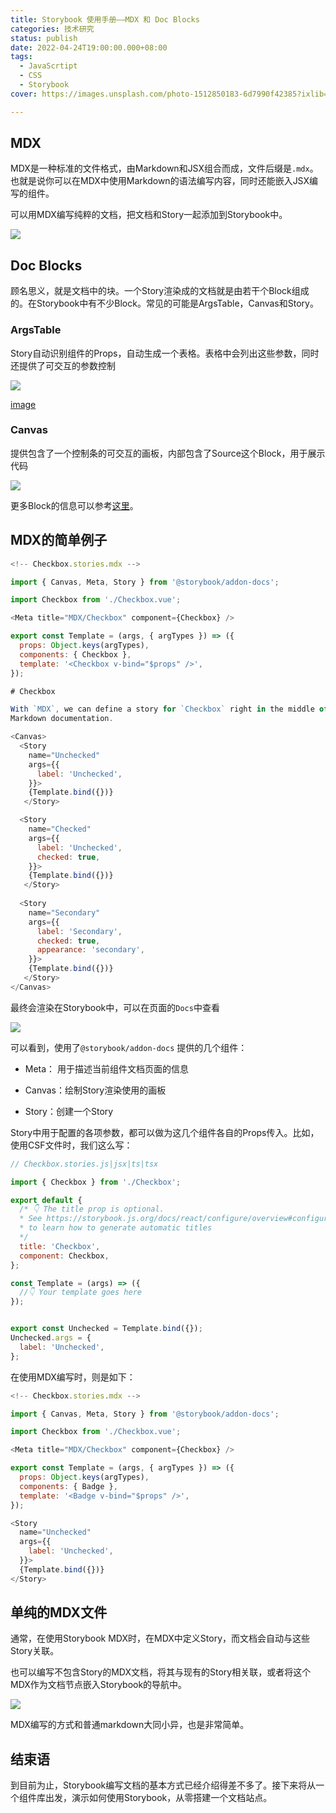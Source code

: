 ```yaml
---
title: Storybook 使用手册——MDX 和 Doc Blocks
categories: 技术研究
status: publish
date: 2022-04-24T19:00:00.000+08:00
tags:
  - JavaScrtipt
  - CSS
  - Storybook
cover: https://images.unsplash.com/photo-1512850183-6d7990f42385?ixlib=rb-1.2.1&q=85&fm=jpg&crop=entropy&cs=srgb

---
```



## MDX

MDX是一种标准的文件格式，由Markdown和JSX组合而成，文件后缀是`.mdx`。也就是说你可以在MDX中使用Markdown的语法编写内容，同时还能嵌入JSX编写的组件。

可以用MDX编写纯粹的文档，把文档和Story一起添加到Storybook中。

![](images/dfdbe6fe5ab50d44.png?X-Amz-Algorithm=AWS4-HMAC-SHA256&X-Amz-Content-Sha256=UNSIGNED-PAYLOAD&X-Amz-Credential=AKIAT73L2G45EIPT3X45%2F20221218%2Fus-west-2%2Fs3%2Faws4_request&X-Amz-Date=20221218T051951Z&X-Amz-Expires=3600&X-Amz-Signature=61cd6f19caa9f96c48c7b7b87b662668f5177576f9ff9d23791783b85d49adea&X-Amz-SignedHeaders=host&x-id=GetObject)

## Doc Blocks

顾名思义，就是文档中的块。一个Story渲染成的文档就是由若干个Block组成的。在Storybook中有不少Block。常见的可能是ArgsTable，Canvas和Story。

### ArgsTable

Story自动识别组件的Props，自动生成一个表格。表格中会列出这些参数，同时还提供了可交互的参数控制

![](images/101e48bf44def115.png?X-Amz-Algorithm=AWS4-HMAC-SHA256&X-Amz-Content-Sha256=UNSIGNED-PAYLOAD&X-Amz-Credential=AKIAT73L2G45EIPT3X45%2F20221218%2Fus-west-2%2Fs3%2Faws4_request&X-Amz-Date=20221218T051951Z&X-Amz-Expires=3600&X-Amz-Signature=41fd0e8ff622b49cd1a3d331fb1742f0ef33c0766621681d8e1f1183bae0ab09&X-Amz-SignedHeaders=host&x-id=GetObject)

[image](https://storybook.js.org/386bdaed7a08de9d831f68e43e18142c/addon-controls-docs-optimized.mp4)

### Canvas

提供包含了一个控制条的可交互的画板，内部包含了Source这个Block，用于展示代码

![](images/6af079596534909a.png?X-Amz-Algorithm=AWS4-HMAC-SHA256&X-Amz-Content-Sha256=UNSIGNED-PAYLOAD&X-Amz-Credential=AKIAT73L2G45EIPT3X45%2F20221218%2Fus-west-2%2Fs3%2Faws4_request&X-Amz-Date=20221218T051951Z&X-Amz-Expires=3600&X-Amz-Signature=f5c032c9e44ffbe4db57aba4723c8755b1fb2f3c6023dc6a01ba5e58d98b4e22&X-Amz-SignedHeaders=host&x-id=GetObject)

更多Block的信息可以参考[这里](https://storybook.js.org/docs/vue/writing-docs/doc-block-argstable)。

## MDX的简单例子

```javascript
<!-- Checkbox.stories.mdx -->

import { Canvas, Meta, Story } from '@storybook/addon-docs';

import Checkbox from './Checkbox.vue';

<Meta title="MDX/Checkbox" component={Checkbox} />

export const Template = (args, { argTypes }) => ({
  props: Object.keys(argTypes),
  components: { Checkbox },
  template: '<Checkbox v-bind="$props" />',
});

# Checkbox

With `MDX`, we can define a story for `Checkbox` right in the middle of our
Markdown documentation.

<Canvas>
  <Story 
    name="Unchecked"
    args={{ 
      label: 'Unchecked',
    }}>
    {Template.bind({})}
   </Story>

  <Story 
    name="Checked"
    args={{ 
      label: 'Unchecked', 
      checked: true,
    }}>
    {Template.bind({})}
   </Story>
  
  <Story 
    name="Secondary"
    args={{
      label: 'Secondary', 
      checked: true, 
      appearance: 'secondary',
    }}>
    {Template.bind({})}
   </Story>
</Canvas>
```

最终会渲染在Storybook中，可以在页面的`Docs`中查看

![](images/19440a0e81620dbf.png?X-Amz-Algorithm=AWS4-HMAC-SHA256&X-Amz-Content-Sha256=UNSIGNED-PAYLOAD&X-Amz-Credential=AKIAT73L2G45EIPT3X45%2F20221218%2Fus-west-2%2Fs3%2Faws4_request&X-Amz-Date=20221218T051951Z&X-Amz-Expires=3600&X-Amz-Signature=ff09ebe4431ce06676c04ece34702bb630b3a10725f64b32eda6c4c96ac995e9&X-Amz-SignedHeaders=host&x-id=GetObject)

可以看到，使用了`@storybook/addon-docs` 提供的几个组件：

- Meta： 用于描述当前组件文档页面的信息

- Canvas：绘制Story渲染使用的画板

- Story：创建一个Story

Story中用于配置的各项参数，都可以做为这几个组件各自的Props传入。比如，使用CSF文件时，我们这么写：

```javascript
// Checkbox.stories.js|jsx|ts|tsx

import { Checkbox } from './Checkbox';

export default {
  /* 👇 The title prop is optional.
  * See https://storybook.js.org/docs/react/configure/overview#configure-story-loading
  * to learn how to generate automatic titles
  */
  title: 'Checkbox',
  component: Checkbox,
};

const Template = (args) => ({
  //👇 Your template goes here
});


export const Unchecked = Template.bind({});
Unchecked.args = {
  label: 'Unchecked',
};
```

在使用MDX编写时，则是如下：

```javascript
<!-- Checkbox.stories.mdx -->

import { Canvas, Meta, Story } from '@storybook/addon-docs';

import Checkbox from './Checkbox.vue';

<Meta title="MDX/Checkbox" component={Checkbox} />

export const Template = (args, { argTypes }) => ({
  props: Object.keys(argTypes),
  components: { Badge },
  template: '<Badge v-bind="$props" />',
});

<Story
  name="Unchecked"
  args={{
    label: 'Unchecked',
  }}>
  {Template.bind({})}
</Story>  
```

## 单纯的MDX文件

通常，在使用Storybook MDX时，在MDX中定义Story，而文档会自动与这些Story关联。

也可以编写不包含Story的MDX文档，将其与现有的Story相关联，或者将这个MDX作为文档节点嵌入Storybook的导航中。

![](images/a12163976c2b3807.png?X-Amz-Algorithm=AWS4-HMAC-SHA256&X-Amz-Content-Sha256=UNSIGNED-PAYLOAD&X-Amz-Credential=AKIAT73L2G45EIPT3X45%2F20221218%2Fus-west-2%2Fs3%2Faws4_request&X-Amz-Date=20221218T051951Z&X-Amz-Expires=3600&X-Amz-Signature=88894f45c53b8e358559c2a196f68c203579293f1d1a89fc188f52eabbacbf63&X-Amz-SignedHeaders=host&x-id=GetObject)

MDX编写的方式和普通markdown大同小异，也是非常简单。

## 结束语

到目前为止，Storybook编写文档的基本方式已经介绍得差不多了。接下来将从一个组件库出发，演示如何使用Storybook，从零搭建一个文档站点。

